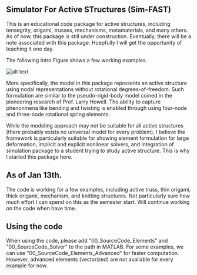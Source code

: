 ## Simulator For Active STructures (Sim-FAST)

This is an educational code package for active structures, including tensegrity, 
origami, trusses, mechanisms, metamaterials, and many others. 
As of now, this package is still under construction. 
Eventually, there will be a note associated with this package. 
Hoepfully I will get the opportunity of teaching it one day. 

The following Intro Figure shows a few working examples.

![alt text](https://github.com/zzhuyii/Sim-FAST/blob/main/Figures/Intro.png)

More specifically, the model in this package represents an active structure 
using nodal representations without rotational degrees-of-freedom. 
Such formulation are similar to the pseudo-rigid-body model coined in the 
pioneering research of Prof. Larry Howell. 
The ability to capture phenonmena like bending and twisting is enabled 
through using four-node and three-node rotational spring elements. 

While the modeling approach may not be suitable for all active structures 
(there probably exists no universal model for every problem), I believe the 
framework is particularly suitable for showing element formulation for large
deformation, implicit and explicit nonlinear solvers, and integration of 
simulation package to a student trying to study active structure. 
This is why I started this package here. 

## As of Jan 13th. 

The code is working for a few examples, including active truss, thin origami, 
thick origami, mechanism, and knitting structures. 
Not particularly sure how much effort I can spend on this as the semester start. 
Will continue working on the code when have time. 


## Using the code

When using the code, please add "00_SourceCode_Elements" and "00_SourceCode_Solver" 
to the path in MATLAB. For some examples, we can use "00_SourceCode_Elements_Advanced" 
for faster computation. However, advanced elements (vectorized) are not available for
every example for now. 





